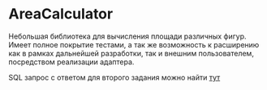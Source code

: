 # AreaCalculator

Небольшая библиотека для вычисления площади различных фигур. Имеет полное покрытие тестами, а так же возможность к расширению как в рамках дальнейшей разработки, так и внешним пользователем, посредством реализации адаптера.

SQL запрос с ответом для второго задания можно найти [тут](query.sql)